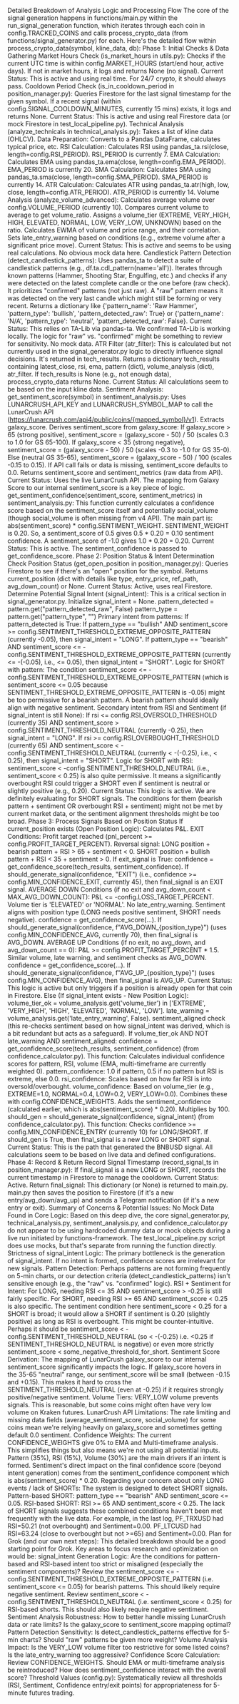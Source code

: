 Detailed Breakdown of Analysis Logic and Processing Flow
The core of the signal generation happens in functions/main.py within the run_signal_generation function, which iterates through each coin in config.TRACKED_COINS and calls process_crypto_data (from functions/signal_generator.py) for each.
Here's the detailed flow within process_crypto_data(symbol, kline_data, db):
Phase 1: Initial Checks & Data Gathering
Market Hours Check (is_market_hours in utils.py):
Checks if the current UTC time is within config.MARKET_HOURS (start/end hour, active days).
If not in market hours, it logs and returns None (no signal).
Current Status: This is active and using real time. For 24/7 crypto, it should always pass.
Cooldown Period Check (is_in_cooldown_period in position_manager.py):
Queries Firestore for the last signal timestamp for the given symbol.
If a recent signal (within config.SIGNAL_COOLDOWN_MINUTES, currently 15 mins) exists, it logs and returns None.
Current Status: This is active and using real Firestore data (or mock Firestore in test_local_pipeline.py).
Technical Analysis (analyze_technicals in technical_analysis.py):
Takes a list of kline data (OHLCV).
Data Preparation: Converts to a Pandas DataFrame, calculates typical price, etc.
RSI Calculation: Calculates RSI using pandas_ta.rsi(close, length=config.RSI_PERIOD). RSI_PERIOD is currently 7.
EMA Calculation: Calculates EMA using pandas_ta.ema(close, length=config.EMA_PERIOD). EMA_PERIOD is currently 20.
SMA Calculation: Calculates SMA using pandas_ta.sma(close, length=config.SMA_PERIOD). SMA_PERIOD is currently 14.
ATR Calculation: Calculates ATR using pandas_ta.atr(high, low, close, length=config.ATR_PERIOD). ATR_PERIOD is currently 14.
Volume Analysis (analyze_volume_advanced):
Calculates average volume over config.VOLUME_PERIOD (currently 10).
Compares current volume to average to get volume_ratio.
Assigns a volume_tier (EXTREME, VERY_HIGH, HIGH, ELEVATED, NORMAL, LOW, VERY_LOW, UNKNOWN) based on the ratio.
Calculates EWMA of volume and price range, and their correlation.
Sets late_entry_warning based on conditions (e.g., extreme volume after a significant price move).
Current Status: This is active and seems to be using real calculations. No obvious mock data here.
Candlestick Pattern Detection (detect_candlestick_patterns):
Uses pandas_ta to detect a suite of candlestick patterns (e.g., df.ta.cdl_pattern(name='all')).
Iterates through known patterns (Hammer, Shooting Star, Engulfing, etc.) and checks if any were detected on the latest complete candle or the one before (raw check).
It prioritizes "confirmed" patterns (not just raw). A "raw" pattern means it was detected on the very last candle which might still be forming or very recent.
Returns a dictionary like {'pattern_name': 'Raw Hammer', 'pattern_type': 'bullish', 'pattern_detected_raw': True} or {'pattern_name': 'N/A', 'pattern_type': 'neutral', 'pattern_detected_raw': False}.
Current Status: This relies on TA-Lib via pandas-ta. We confirmed TA-Lib is working locally. The logic for "raw" vs. "confirmed" might be something to review for sensitivity. No mock data.
ATR Filter (atr_filter): This is calculated but not currently used in the signal_generator.py logic to directly influence signal decisions. It's returned in tech_results.
Returns a dictionary tech_results containing latest_close, rsi, ema, pattern (dict), volume_analysis (dict), atr_filter.
If tech_results is None (e.g., not enough data), process_crypto_data returns None.
Current Status: All calculations seem to be based on the input kline data.
Sentiment Analysis:
get_sentiment_score(symbol) in sentiment_analysis.py:
Uses LUNARCRUSH_API_KEY and LUNARCRUSH_SYMBOL_MAP to call the LunarCrush API (https://lunarcrush.com/api4/public/coins/{mapped_symbol}/v1).
Extracts galaxy_score.
Derives sentiment_score from galaxy_score:
If galaxy_score > 65 (strong positive), sentiment_score = (galaxy_score - 50) / 50 (scales 0.3 to 1.0 for GS 65-100).
If galaxy_score < 35 (strong negative), sentiment_score = (galaxy_score - 50) / 50 (scales -0.3 to -1.0 for GS 35-0).
Else (neutral GS 35-65), sentiment_score = (galaxy_score - 50) / 100 (scales -0.15 to 0.15).
If API call fails or data is missing, sentiment_score defaults to 0.0.
Returns sentiment_score and sentiment_metrics (raw data from API).
Current Status: Uses the live LunarCrush API. The mapping from Galaxy Score to our internal sentiment_score is a key piece of logic.
get_sentiment_confidence(sentiment_score, sentiment_metrics) in sentiment_analysis.py:
This function currently calculates a confidence score based on the sentiment_score itself and potentially social_volume (though social_volume is often missing from v4 API).
The main part is: abs(sentiment_score) * config.SENTIMENT_WEIGHT. SENTIMENT_WEIGHT is 0.20. So, a sentiment_score of 0.5 gives 0.5 * 0.20 = 0.10 sentiment confidence. A sentiment_score of -1.0 gives 1.0 * 0.20 = 0.20.
Current Status: This is active. The sentiment_confidence is passed to get_confidence_score.
Phase 2: Position Status & Intent Determination
Check Position Status (get_open_position in position_manager.py):
Queries Firestore to see if there's an "open" position for the symbol.
Returns current_position (dict with details like type, entry_price, ref_path, avg_down_count) or None.
Current Status: Active, uses real Firestore.
Determine Potential Signal Intent (signal_intent): This is a critical section in signal_generator.py.
Initialize signal_intent = None.
pattern_detected = pattern.get("pattern_detected_raw", False)
pattern_type = pattern.get("pattern_type", "")
Primary intent from patterns:
If pattern_detected is True:
If pattern_type == "bullish" AND sentiment_score >= config.SENTIMENT_THRESHOLD_EXTREME_OPPOSITE_PATTERN (currently -0.05), then signal_intent = "LONG".
If pattern_type == "bearish" AND sentiment_score <= -config.SENTIMENT_THRESHOLD_EXTREME_OPPOSITE_PATTERN (currently <= -(-0.05), i.e., <= 0.05), then signal_intent = "SHORT".
Logic for SHORT with pattern: The condition sentiment_score <= -config.SENTIMENT_THRESHOLD_EXTREME_OPPOSITE_PATTERN (which is sentiment_score <= 0.05 because SENTIMENT_THRESHOLD_EXTREME_OPPOSITE_PATTERN is -0.05) might be too permissive for a bearish pattern. A bearish pattern should ideally align with negative sentiment.
Secondary intent from RSI and Sentiment (if signal_intent is still None):
If rsi <= config.RSI_OVERSOLD_THRESHOLD (currently 35) AND sentiment_score > config.SENTIMENT_THRESHOLD_NEUTRAL (currently -0.25), then signal_intent = "LONG".
If rsi >= config.RSI_OVERBOUGHT_THRESHOLD (currently 65) AND sentiment_score < -config.SENTIMENT_THRESHOLD_NEUTRAL (currently < -(-0.25), i.e., < 0.25), then signal_intent = "SHORT".
Logic for SHORT with RSI: sentiment_score < -config.SENTIMENT_THRESHOLD_NEUTRAL (i.e., sentiment_score < 0.25) is also quite permissive. It means a significantly overbought RSI could trigger a SHORT even if sentiment is neutral or slightly positive (e.g., 0.20).
Current Status: This logic is active. We are definitely evaluating for SHORT signals. The conditions for them (bearish pattern + sentiment OR overbought RSI + sentiment) might not be met by current market data, or the sentiment alignment thresholds might be too broad.
Phase 3: Process Signals Based on Position Status
If current_position exists (Open Position Logic):
Calculates P&L.
EXIT Conditions:
Profit target reached (pnl_percent >= config.PROFIT_TARGET_PERCENT).
Reversal signal:
LONG position + bearish pattern + RSI > 65 + sentiment < 0.
SHORT position + bullish pattern + RSI < 35 + sentiment > 0.
If exit_signal is True:
confidence = get_confidence_score(tech_results, sentiment_confidence).
If should_generate_signal(confidence, "EXIT") (i.e., confidence >= config.MIN_CONFIDENCE_EXIT, currently 45), then final_signal is an EXIT signal.
AVERAGE DOWN Conditions (if no exit and avg_down_count < MAX_AVG_DOWN_COUNT):
P&L <= -config.LOSS_TARGET_PERCENT.
Volume tier is 'ELEVATED' or 'NORMAL'.
No late_entry_warning.
Sentiment aligns with position type (LONG needs positive sentiment, SHORT needs negative).
confidence = get_confidence_score(...).
If should_generate_signal(confidence, f"AVG_DOWN_{position_type}") (uses config.MIN_CONFIDENCE_AVG, currently 70), then final_signal is AVG_DOWN.
AVERAGE UP Conditions (if no exit, no avg_down, and avg_down_count == 0):
P&L >= config.PROFIT_TARGET_PERCENT * 1.5.
Similar volume, late warning, and sentiment checks as AVG_DOWN.
confidence = get_confidence_score(...).
If should_generate_signal(confidence, f"AVG_UP_{position_type}") (uses config.MIN_CONFIDENCE_AVG), then final_signal is AVG_UP.
Current Status: This logic is active but only triggers if a position is already open for that coin in Firestore.
Else (If signal_intent exists - New Position Logic):
volume_tier_ok = volume_analysis.get('volume_tier') in ['EXTREME', 'VERY_HIGH', 'HIGH', 'ELEVATED', 'NORMAL', 'LOW'].
late_warning = volume_analysis.get('late_entry_warning', False).
sentiment_aligned check (this re-checks sentiment based on how signal_intent was derived, which is a bit redundant but acts as a safeguard).
If volume_tier_ok AND NOT late_warning AND sentiment_aligned:
confidence = get_confidence_score(tech_results, sentiment_confidence) (from confidence_calculator.py). This function:
Calculates individual confidence scores for pattern, RSI, volume (EMA, multi-timeframe are currently weighted 0).
pattern_confidence: 1.0 if pattern, 0.5 if no pattern but RSI is extreme, else 0.0.
rsi_confidence: Scales based on how far RSI is into oversold/overbought.
volume_confidence: Based on volume_tier (e.g., EXTREME=1.0, NORMAL=0.4, LOW=0.2, VERY_LOW=0.0).
Combines these with config.CONFIDENCE_WEIGHTS.
Adds the sentiment_confidence (calculated earlier, which is abs(sentiment_score) * 0.20).
Multiplies by 100.
should_gen = should_generate_signal(confidence, signal_intent) (from confidence_calculator.py). This function:
Checks confidence >= config.MIN_CONFIDENCE_ENTRY (currently 10) for LONG/SHORT.
If should_gen is True, then final_signal is a new LONG or SHORT signal.
Current Status: This is the path that generated the BNBUSD signal. All calculations seem to be based on live data and defined configurations.
Phase 4: Record & Return
Record Signal Timestamp (record_signal_ts in position_manager.py):
If final_signal is a new LONG or SHORT, records the current timestamp in Firestore to manage the cooldown.
Current Status: Active.
Return final_signal:
This dictionary (or None) is returned to main.py.
main.py then saves the position to Firestore (if it's a new entry/avg_down/avg_up) and sends a Telegram notification (if it's a new entry or exit).
Summary of Concerns & Potential Issues:
No Mock Data Found in Core Logic: Based on this deep dive, the core signal_generator.py, technical_analysis.py, sentiment_analysis.py, and confidence_calculator.py do not appear to be using hardcoded dummy data or mock objects during a live run initiated by functions-framework. The test_local_pipeline.py script does use mocks, but that's separate from running the function directly.
Strictness of signal_intent Logic:
The primary bottleneck is the generation of signal_intent. If no intent is formed, confidence scores are irrelevant for new signals.
Pattern Detection: Perhaps patterns are not forming frequently on 5-min charts, or our detection criteria (detect_candlestick_patterns) isn't sensitive enough (e.g., the "raw" vs. "confirmed" logic).
RSI + Sentiment for Intent:
For LONG, needing RSI <= 35 AND sentiment_score > -0.25 is still fairly specific.
For SHORT, needing RSI >= 65 AND sentiment_score < 0.25 is also specific. The sentiment condition here sentiment_score < 0.25 for a SHORT is broad; it would allow a SHORT if sentiment is 0.20 (slightly positive) as long as RSI is overbought. This might be counter-intuitive. Perhaps it should be sentiment_score < -config.SENTIMENT_THRESHOLD_NEUTRAL (so < -(-0.25) i.e. <0.25 if SENTIMENT_THRESHOLD_NEUTRAL is negative) or even more strictly sentiment_score < some_negative_threshold_for_short.
Sentiment Score Derivation: The mapping of LunarCrush galaxy_score to our internal sentiment_score significantly impacts the logic. If galaxy_score hovers in the 35-65 "neutral" range, our sentiment_score will be small (between -0.15 and +0.15). This makes it hard to cross the SENTIMENT_THRESHOLD_NEUTRAL (even at -0.25) if it requires strongly positive/negative sentiment.
Volume Tiers: VERY_LOW volume prevents signals. This is reasonable, but some coins might often have very low volume on Kraken futures.
LunarCrush API Limitations: The rate limiting and missing data fields (average_sentiment_score, social_volume) for some coins mean we're relying heavily on galaxy_score and sometimes getting default 0.0 sentiment.
Confidence Weights: The current CONFIDENCE_WEIGHTS give 0% to EMA and Multi-timeframe analysis. This simplifies things but also means we're not using all potential inputs. Pattern (35%), RSI (15%), Volume (30%) are the main drivers if an intent is formed. Sentiment's direct impact on the final confidence score (beyond intent generation) comes from the sentiment_confidence component which is abs(sentiment_score) * 0.20.
Regarding your concern about only LONG events / lack of SHORTs:
The system is designed to detect SHORT signals.
Pattern-based SHORT: pattern_type == "bearish" AND sentiment_score <= 0.05.
RSI-based SHORT: RSI >= 65 AND sentiment_score < 0.25.
The lack of SHORT signals suggests these combined conditions haven't been met frequently with the live data. For example, in the last log, PF_TRXUSD had RSI=50.21 (not overbought) and Sentiment=0.00. PF_LTCUSD had RSI=63.24 (close to overbought but not >=65) and Sentiment=0.00.
Plan for Grok (and our own next steps):
This detailed breakdown should be a good starting point for Grok. Key areas to focus research and optimization on would be:
signal_intent Generation Logic:
Are the conditions for pattern-based and RSI-based intent too strict or misaligned (especially the sentiment components)?
Review the sentiment_score <= -config.SENTIMENT_THRESHOLD_EXTREME_OPPOSITE_PATTERN (i.e. sentiment_score <= 0.05) for bearish patterns. This should likely require negative sentiment.
Review sentiment_score < -config.SENTIMENT_THRESHOLD_NEUTRAL (i.e. sentiment_score < 0.25) for RSI-based shorts. This should also likely require negative sentiment.
Sentiment Analysis Robustness:
How to better handle missing LunarCrush data or rate limits?
Is the galaxy_score to sentiment_score mapping optimal?
Pattern Detection Sensitivity:
Is detect_candlestick_patterns effective for 5-min charts? Should "raw" patterns be given more weight?
Volume Analysis Impact:
Is the VERY_LOW volume filter too restrictive for some listed coins?
Is the late_entry_warning too aggressive?
Confidence Score Calculation:
Review CONFIDENCE_WEIGHTS. Should EMA or multi-timeframe analysis be reintroduced?
How does sentiment_confidence interact with the overall score?
Threshold Values (config.py): Systematically review all thresholds (RSI, Sentiment, Confidence entry/exit points) for appropriateness for 5-minute futures trading.
